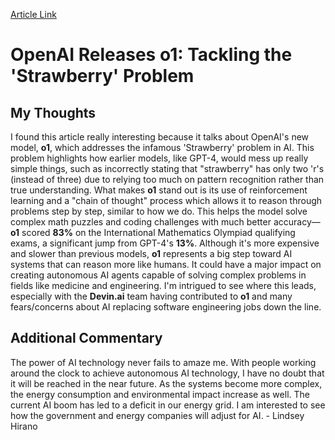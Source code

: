 [Article Link](https://www.oneusefulthing.org/p/something-new-on-openais-strawberry?utm_source=tldrnewsletter)

# OpenAI Releases o1: Tackling the 'Strawberry' Problem

## My Thoughts

I found this article really interesting because it talks about OpenAI's new model, **o1**, which addresses the infamous 'Strawberry' problem in AI. This problem highlights how earlier models, like GPT-4, would mess up really simple things, such as incorrectly stating that "strawberry" has only two 'r's (instead of three) due to relying too much on pattern recognition rather than true understanding. What makes **o1** stand out is its use of reinforcement learning and a "chain of thought" process which allows it to reason through problems step by step, similar to how we do. This helps the model solve complex math puzzles and coding challenges with much better accuracy—**o1** scored **83%** on the International Mathematics Olympiad qualifying exams, a significant jump from GPT-4's **13%**. Although it's more expensive and slower than previous models, **o1** represents a big step toward AI systems that can reason more like humans. It could have a major impact on creating autonomous AI agents capable of solving complex problems in fields like medicine and engineering. I'm intrigued to see where this leads, especially with the **Devin.ai** team having contributed to **o1** and many fears/concerns about AI replacing software engineering jobs down the line.

## Additional Commentary

The power of AI technology never fails to amaze me. With people working around the clock to achieve autonomous AI technology, I have no doubt that it will be reached in the near future. As the systems become more complex, the energy consumption and environmental impact increase as well. The current AI boom has led to a deficit in our energy grid. I am interested to see how the government and energy companies will adjust for AI. - Lindsey Hirano